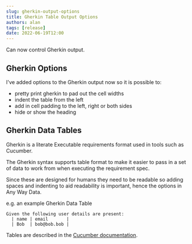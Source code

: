 ```yaml
---
slug: gherkin-output-options
title: Gherkin Table Output Options
authors: alan
tags: [release]
date: 2022-06-19T12:00
---
```


Can now control Gherkin output.

<!--truncate-->

## Gherkin Options

I've added options to the Gherkin output now so it is possible to:

- pretty print gherkin to pad out the cell widths
- indent the table from the left
- add in cell padding to the left, right or both sides
- hide or show the heading

## Gherkin Data Tables

Gherkin is a literate Executable requirements format used in tools such as Cucumber.

The Gherkin syntax supports table format to make it easier to pass in a set of data to work from when executing the requirement spec.

Since these are designed for humans they need to be readable so adding spaces and indenting to aid readability is important, hence the options in Any Way Data.

e.g. an example Gherkin Data Table

```
Given the following user details are present:
  | name | email       |
  | Bob  | bob@bob.bob |
```

Tables are described in the [Cucumber documentation](https://cucumber.io/docs/gherkin/reference/#data-tables).